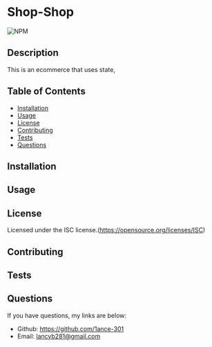 # Shop-Shop

  ![NPM](https://img.shields.io/npm/l/glob?style=flat-square)

  ## Description
  This is an ecommerce that uses state, 

  ## Table of Contents
  * [Installation](#installation)
  * [Usage](#usage)
  * [License](#license)
  * [Contributing](#contributing)
  * [Tests](#tests)
  * [Questions](#questions)

  ## Installation
  

  ## Usage
  

  ## License
  Licensed under the ISC license.(https://opensource.org/licenses/ISC)

  ## Contributing
  

  ## Tests
  

  ## Questions
  If you have questions, my links are below:
  - Github: https://github.com/1ance-301
  - Email: lancyb281@gmail.com